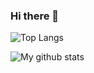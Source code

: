 ### Hi there 👋

<!--
**TianTcl/TianTcl** is a ✨ _special_ ✨ repository because its `README.md` (this file) appears on your GitHub profile.

Here are some ideas to get you started:

- 🔭 I’m currently working on ...
- 🌱 I’m currently learning ...
- 👯 I’m looking to collaborate on ...
- 🤔 I’m looking for help with ...
- 💬 Ask me about ...
- 📫 How to reach me: ...
- 😄 Pronouns: ...
- ⚡ Fun fact: ...
-->
![Top Langs](https://github-readme-stats.vercel.app/api/top-langs/?username=TianTcl&theme=dark&layout=compact)

![My github stats](https://github-readme-stats.vercel.app/api?username=TianTcl&show_icons=true&theme=dark)
